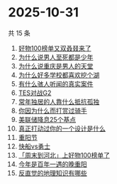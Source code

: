 # 2025-10-31

共 15 条

<!-- BEGIN -->
<!-- 最后更新时间 Fri Oct 31 2025 17:14:16 GMT+0800 (China Standard Time) -->

1. [好物100榜单又双叒叕来了](https://www.zhihu.com/search?q=好物100榜单又双叒叕来了)
1. [为什么说男人至死都是少年](https://www.zhihu.com/search?q=为什么说男人至死都是少年)
1. [为什么说重庆是男人的天堂](https://www.zhihu.com/search?q=为什么说重庆是男人的天堂)
1. [为什么好多学校都喜欢挖个湖](https://www.zhihu.com/search?q=为什么好多学校都喜欢挖个湖)
1. [有什么骇人听闻的真实案件](https://www.zhihu.com/search?q=有什么骇人听闻的真实案件)
1. [TES对战G2](https://www.zhihu.com/search?q=TES对战G2)
1. [常年独居的人靠什么抵抗孤独](https://www.zhihu.com/search?q=常年独居的人靠什么抵抗孤独)
1. [你因为什么而打赏过骑手](https://www.zhihu.com/search?q=你因为什么而打赏过骑手)
1. [美联储降息25个基点](https://www.zhihu.com/search?q=美联储降息25个基点)
1. [真正打动过你的一个设计是什么](https://www.zhihu.com/search?q=真正打动过你的一个设计是什么)
1. [重阳节](https://www.zhihu.com/search?q=重阳节)
1. [快船vs勇士](https://www.zhihu.com/search?q=快船vs勇士)
1. [「周末到河北」上好物100榜单了](https://www.zhihu.com/search?q=「周末到河北」上好物100榜单了)
1. [今年是百年一遇的晚重阳](https://www.zhihu.com/search?q=今年是百年一遇的晚重阳)
1. [反直觉的地理知识有哪些](https://www.zhihu.com/search?q=反直觉的地理知识有哪些)

<!-- END -->

